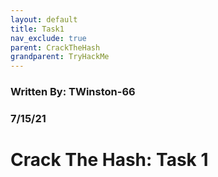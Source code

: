 ```yaml
---
layout: default
title: Task1
nav_exclude: true
parent: CrackTheHash
grandparent: TryHackMe
---
```


### Written By: TWinston-66 
### 7/15/21
# Crack The Hash: Task 1